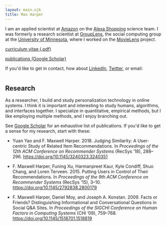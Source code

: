 ```yaml
---
layout: main.njk
title: Max Harper
---
```


I am an applied scientist at [Amazon](https://www.amazon.com/) on the 
[Alexa Shopping](https://www.amazon.com/alexa-voice-shopping/b?ie=UTF8&node=14552177011) science team.
I was formerly a research scientist at [GroupLens](http://grouplens.org),
the social computing group at the [University of Minnesota](http://www.cs.umn.edu), 
where I worked on the [MovieLens](http://movielens.org) project.

[curriculum vitae (.pdf)](/static/harper-cv.pdf)

[publications (Google Scholar)](https://scholar.google.com/citations?user=y9kaCjcAAAAJ&hl=en&oi=sra)

If you'd like to get in contact, how about
[LinkedIn](https://www.linkedin.com/in/maxharper),
[Twitter](https://twitter.com/maxharp3r), or email:

<img src="/images/max-umn-edu.png" alt="" style="max-width: 200px;">

## Research

As a researcher, I build and study personalization technology in online systems.
I think it is important and interesting to study humans, algorithms, and interfaces together.
I specialize in quantitative, empirical methods, but I like employing multiple
methods, and I enjoy branching out.

See [Google Scholar](https://scholar.google.com/citations?user=y9kaCjcAAAAJ&hl=en&oi=sra)
for an exhaustive list of publications. If you'd like to get a sense for my research, start with these:

* Yuan Yao and F. Maxwell Harper. 2018. Judging Similarity: A User-centric Study of Related Item Recommendations. In <i>Proceedings of the 12th ACM Conference on Recommender Systems</i> (RecSys ’18), 288–296. <a href="https://doi.org/10.1145/3240323.3240351">https://doi.org/10.1145/3240323.3240351</a>

* F. Maxwell Harper, Funing Xu, Harmanpreet Kaur, Kyle Condiff, Shuo Chang, and Loren Terveen. 2015. Putting Users in Control of Their Recommendations. In <i>Proceedings of the 9th ACM Conference on Recommender Systems</i> (RecSys ’15), 3–10. <a href="https://doi.org/10.1145/2792838.2800179">https://doi.org/10.1145/2792838.2800179</a>

* F. Maxwell Harper, Daniel Moy, and Joseph A. Konstan. 2009. Facts or Friends? Distinguishing Informational and Conversational Questions in Social Q&A Sites. In <i>Proceedings of the SIGCHI Conference on Human Factors in Computing Systems</i> (CHI ’09), 759–768. <a href="https://doi.org/10.1145/1518701.1518819">https://doi.org/10.1145/1518701.1518819</a>

